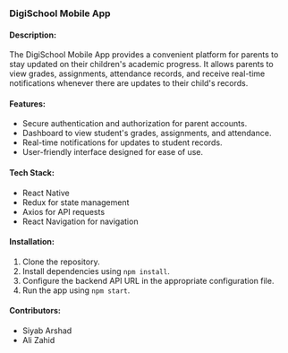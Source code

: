 ### DigiSchool Mobile App

#### Description:
The DigiSchool Mobile App provides a convenient platform for parents to stay updated on their children's academic progress. It allows parents to view grades, assignments, attendance records, and receive real-time notifications whenever there are updates to their child's records.

#### Features:
- Secure authentication and authorization for parent accounts.
- Dashboard to view student's grades, assignments, and attendance.
- Real-time notifications for updates to student records.
- User-friendly interface designed for ease of use.

#### Tech Stack:
- React Native
- Redux for state management
- Axios for API requests
- React Navigation for navigation

#### Installation:
1. Clone the repository.
2. Install dependencies using `npm install`.
3. Configure the backend API URL in the appropriate configuration file.
4. Run the app using `npm start`.

#### Contributors:
- Siyab Arshad
- Ali Zahid
